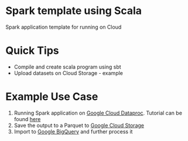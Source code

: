 # Spark template using Scala
Spark application template for running on Cloud

# Quick Tips
- Compile and create scala program using sbt 
- Upload datasets on Cloud Storage - example

# Example Use Case
1. Running Spark application on [Google Cloud Dataproc](https://cloud.google.com/dataproc/). Tutorial can be found [here](https://shinesolutions.com/2015/10/14/google-cloud-dataproc-and-the-17-minute-train-challenge/)
2. Save the output to a Parquet to [Google Cloud Storage](https://cloud.google.com/storage/)
3. Import to [Google BigQuery](https://cloud.google.com/bigquery/) and further process it

